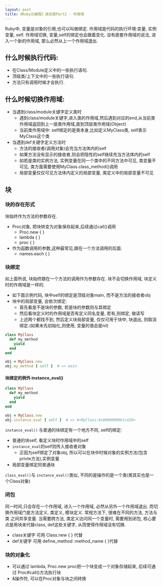 ```yaml
---
layout: post
title: 《Ruby元编程》读后感Part2 - 作用域
---
```


Ruby中, 变量是对象的引用,也可以叫做绑定. 作用域是代码的执行环境:变量, 实例变量, self. 作用域切换, 变量,self的绑定也会跟着变化. 没有嵌套作用域的说法, 进入一个新的作用域, 那么必然从上一个作用域退出.

## 什么时候执行代码:

- 在Class/Module定义中的一些执行语句.
- 顶级类/上下文中的一些执行语句.
- 方法只有调用时候才会执行.

## 什么时候切换作用域:

- 当遇到class/module关键字定义类时
    + 遇到class/module关键字,进入类的作用域,然后遇到对应的end,从当前类作用域返回到上一层类作用域,直到顶层类作用域(Object)
    + 当前类作用域中: self绑定的是类本身,比如定义MyClass类, self表示MyClass这个类
- 当遇到def关键字定义方法时
    + 方法的接收者(调用对象)会充当方法体内的self
    + 如果方法没有显示的接收者,则会把隐性的self继续充当方法体内的self
    + 如若是类的实例方法, 实例变量在同一个类中的不同方法中可见, 类变量不可见, 类方面需要使用MyClass.class_method()调用
    + 局部变量仅仅可见方法体内定义的局部变量, 类定义中的局部变量不可见

## 块

### 块的存在形式

块始终作为方法的参数存在.

- Proc对象, 把块转变为对象保存起来,后续通过call()调用
    + Proc.new { }
    + lambda { }
    + proc { }
- 作为函数调用的参数,这种最常见,跟在一个方法调用的后面.
    + names.each { }

### 块绑定

如上面所说, 块始终跟在一个方法的调用作为参数存在. 块不会切换作用域, 块定义时的作用域是一样的. 

- 如下面示例代码, 块中self的绑定是顶级对象main, 而不是方法的接收者obj
- 块中的局部变量, 会依次绑定:
    + 首先看是不是块的参数, 若是块的参数则与其绑定
    + 然后看块定义时的作用域是否有定义同名变量, 若有,则绑定, 做读写
    + 上述两个都找不到, 然后定义块局部变量, 仅仅可用于块中, 块退出, 则取消绑定.(如果未先初始化,则使用, 变量的值会是nil)

```ruby
class MyClass
  def my_method
    yield
  end
end

obj = MyClass.new
obj.my_method { self }  # => main
```

#### 块绑定的例外 instance_eval()


```ruby
class MyClass
  def my_method
    yield
  end
end

obj = MyClass.new
obj.instance_eval { self }  # => #<MyClass:0x00000000b1c420> 
```

`instance_eval()` 与普通的块绑定有一个地方不同, self的绑定:

- 普通的块self, 看定义块时作用域中的self
- `instance_eval`的self则传入接收者对象
    + 正因为self绑定了对象obj, 所以可以在块中时候对象的实例方法(包含privte方法),实例变量
- 局部变量绑定同普通块


`class_eval()`与 `instance_eval()`类似, 不同的是操作的是一个类(类其实也是一个Class对象)


### 闭包

同一时间,只会存在一个作用域, 进入一个作用域, 必然从另外一个作用域退出. 而切换作用域门是方法定义, 类定义, 模块定义. 常规方法下, 很难在不同的方法, 方法与类 之间共享变量.
当需要跨方法, 类定义访问同一个变量时, 需要用到闭包, 核心要点是用块来代替class, def这些关键字, 从而使得作用域没有切换.

- class关键字 可用 Class.new { } 代替
- def关键字 可用 define_method :method_name { }代替

### 块的对象化

- 可以通过 lambda, Proc.new proc把一个块变成一个对象存储起来, 后续可通过 Proc#call()方法执行块
- &操作符, 可以在Proc对象与块之间转换
